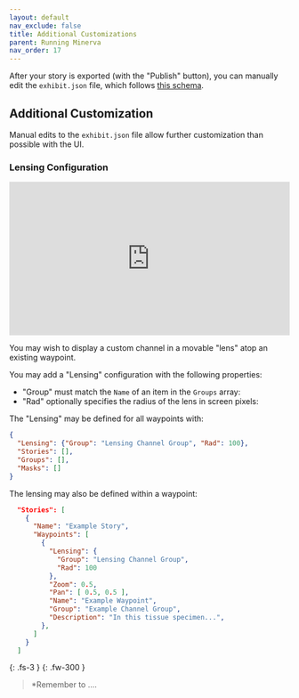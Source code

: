 ```yaml
---
layout: default
nav_exclude: false
title: Additional Customizations
parent: Running Minerva
nav_order: 17
---
```

After your story is exported (with the "Publish" button), you can manually edit the `exhibit.json` file, which follows [this schema](https://labsyspharm.github.io/minerva-story/json-schema/exhibit/build/).

## Additional Customization

Manual edits to the `exhibit.json` file allow further customization than possible with the UI.

### Lensing Configuration

<div style="padding:54.79% 0 0 0;position:relative;"><iframe src="https://player.vimeo.com/video/871934988?badge=0&amp;autopause=0&amp;quality_selector=1&amp;progress_bar=1&amp;player_id=0&amp;app_id=58479" frameborder="0" allow="autoplay; fullscreen; picture-in-picture" style="position:absolute;top:0;left:0;width:100%;height:100%;" title="Minerva H&amp;E lensing &amp; fade feature"></iframe></div><script src="https://player.vimeo.com/api/player.js"></script>

You may wish to display a custom channel in a movable "lens" atop an existing waypoint.

You may add a "Lensing" configuration with the following properties:

- "Group" must match the `Name` of an item in the `Groups` array:
- "Rad" optionally specifies the radius of the lens in screen pixels:

The "Lensing" may be defined for all waypoints with:

```json
{
  "Lensing": {"Group": "Lensing Channel Group", "Rad": 100},
  "Stories": [],
  "Groups": [],
  "Masks": []
}
```

The lensing may also be defined within a waypoint:

```json
  "Stories": [
    {
      "Name": "Example Story",
      "Waypoints": [
        {
          "Lensing": {
            "Group": "Lensing Channel Group",
            "Rad": 100
          },
          "Zoom": 0.5,
          "Pan": [ 0.5, 0.5 ],
          "Name": "Example Waypoint",
          "Group": "Example Channel Group",
          "Description": "In this tissue specimen...",
        },
      ]
    }
  ]
```


{: .fs-3 }
{: .fw-300 }
> \*Remember to ....